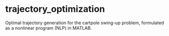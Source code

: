 # trajectory_optimization
Optimal trajectory generation for the cartpole swing-up problem, formulated as a nonlinear program (NLP) in MATLAB.

